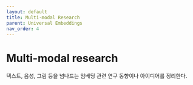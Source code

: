 ```yaml
---
layout: default
title: Multi-modal Research
parent: Universal Embeddings
nav_order: 4
---
```


# Multi-modal research

텍스트, 음성, 그림 등을 넘나드는 임베딩 관련 연구 동향이나 아이디어를 정리한다.
